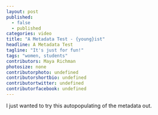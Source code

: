 ```yaml
---
layout: post
published: 
  - false
  - published
categories: video
title: "A Metadata Test - {young}ist"
headline: A Metadata Test
tagline: "It's just for fun!"
tags: "women, students"
contributors: Maya Richman
photosize: none
contributorphoto: undefined
contributorshortbio: undefined
contributortwitter: undefined
contributorfacebook: undefined
---
```


I just wanted to try this autopopulating of the metadata out.
